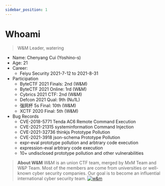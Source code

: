 ```yaml
---
sidebar_position: 1
---
```


# Whoami

> W&M Leader, watering

- Name: Chenyang Cui (Yoshino-s)
- Age: 21
- Career:
  - Feiyu Security 2021-7-12 to 2021-8-31
- Participation
  - ByteCTF 2021 Finals: 2nd (W&M)
  - ByteCTF 2021 Online: 1rd (W&M)
  - Cybrics 2021 CTF: 2nd (W&M)
  - Defcon 2021 Qual: 9th (Nu1L)
  - 强网杯 5s Final: 10th (W&M)
  - XCTF 2020 Final: 5th (W&M)
- Bug Records
  - CVE-2018-5771 Tenda AC6 Remote Command Execution
  - CVE-2021-21315 systeminformation Command Injection
  - CVE-2021-32736 thinkjs Prototype Pollution
  - CVE-2021-3918 json-schema Prototype Pollution
  - expr-eval prototype pollution and arbtrary code execution
  - expression-eval arbtrary code execution
  - 10+ undisclosed prototype pollution and other vulnerabilities

> **About W&M**
> W&M is an union CTF team, merged by MxM Team and W&P Team. Most of the members are come from universities or well-known cyber security companies. Our goal is to become an influential international cyber security team.
> [![w&m](https://wm-team.cn/member_icon/logo.png)](https://wm-team.cn/)